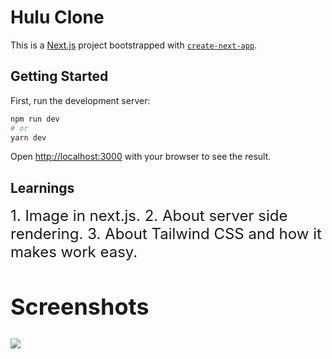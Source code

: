 # Hulu Clone

This is a [Next.js](https://nextjs.org/) project bootstrapped with [`create-next-app`](https://github.com/vercel/next.js/tree/canary/packages/create-next-app).

## Getting Started

First, run the development server:

```bash
npm run dev
# or
yarn dev
```

Open [http://localhost:3000](http://localhost:3000) with your browser to see the result.

## Learnings

<p width="400px"><font size="5">
1. Image in next.js.
2. About server side rendering.
3. About Tailwind CSS and how it makes work easy.
</br>
</p>

## Screenshots

<img src="https://i.ibb.co/PmMZYLY/Screenshot-171.png" />
